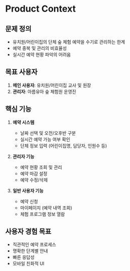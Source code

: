# Product Context

## 문제 정의
- 유치원/어린이집의 단체 숲 체험 예약을 수기로 관리하는 한계
- 예약 중복 및 관리의 비효율성
- 실시간 예약 현황 파악의 어려움

## 목표 사용자
1. **메인 사용자**: 유치원/어린이집 교사 및 원장
2. **관리자**: 아름유아 숲 체험원 운영진

## 핵심 기능
1. **예약 시스템**
   - 날짜 선택 및 오전/오후반 구분
   - 실시간 예약 가능 여부 확인
   - 단체 정보 입력 (어린이집명, 담당자, 인원수 등)

2. **관리자 기능**
   - 예약 현황 조회 및 관리
   - 예약 마감 설정
   - 예약 수정/삭제

3. **일반 사용자 기능**
   - 예약 신청
   - 마이페이지 (예약 내역 조회)
   - 체험 프로그램 정보 열람

## 사용자 경험 목표
- 직관적인 예약 프로세스
- 명확한 단계별 안내
- 빠른 응답성
- 모바일 친화적 UI